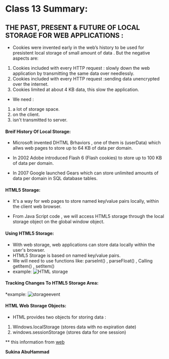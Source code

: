 # Class 13 Summary:

## THE PAST, PRESENT & FUTURE OF LOCAL STORAGE FOR WEB APPLICATIONS :

* Cookies were invented early in the web’s history to be used for presistent local storage of small amount of data . But the negative aspects are:
1. Cookies included with every HTTP request : slowly down the web application by transmitting the same data over needlessly.
2. Cookies included with every HTTP request :sending data unencrypted over the internet.
3. Cookies limited at about 4 KB data, this slow the application.

* We need :
1. a lot of storage space.
2. on the client.
3. isn't transmitted to server.

#### Breif History Of Local Storage:

* Microsoft invented DHTML Brhaviors , one of them is (userData) which allws web pages to store up to 64 KB of data per domain.

* In 2002 Adobe introduced Flash 6 (Flash cookies) to store up to 100 KB of data per domain.

* In 2007 Google launched Gears which can store unlimited amounts of data per domain in SQL database tables.

#### HTML5 Storage:

* It's a way for web pages to store named key/value pairs locally, within the client web browser.

* From Java Script code , we will access HTML5 storage through the local storage object on the global window object.

#### Using HTML5 Storage:

* With web storage, web applications can store data locally within the user's browser.
* HTML5 Storage is based on named key/value pairs. 
* We will need to use functions like: parseInt() , parseFloat() , Calling getItem() , setItem()
* example:
![HTML storage](https://miro.medium.com/max/1134/1*OpOBcqJpawgs4ehT1eKZnA.png)

#### Tracking Changes To HTML5 Storage Area:

*example:
![storageevent](https://image.slidesharecdn.com/html5localstorage-140511235722-phpapp01/95/html5-local-storage-12-638.jpg?cb=1399852926)

#### HTML Web Storage Objects:

* HTML provides two objects for storing data :
1. Windows.localStorage (stores data with no expiration date)
2. windows.sessionStorage (stores data for one session)

** this information from  [web](http://diveinto.html5doctor.com/storage.html)

**Sukina AbuHammad**
